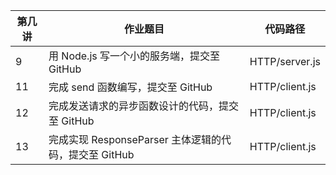 | 第几讲 | 作业题目                                              | 代码路径       |
| ------ | ----------------------------------------------------- | -------------- |
| 9      | 用 Node.js 写一个小的服务端，提交至 GitHub            | HTTP/server.js |
| 11     | 完成 send 函数编写，提交至 GitHub                     | HTTP/client.js |
| 12     | 完成发送请求的异步函数设计的代码，提交至 GitHub       | HTTP/client.js |
| 13     | 完成实现 ResponseParser 主体逻辑的代码，提交至 GitHub | HTTP/client.js |

